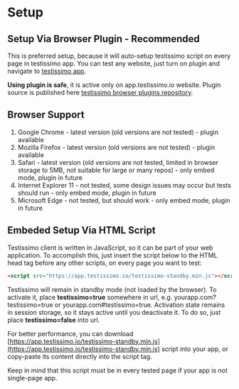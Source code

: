 # Setup

## Setup Via Browser Plugin - Recommended
This is preferred setup, because it will auto-setup testissimo script on every page in testissimo app. You can test any website, just turn on plugin and navigate to <a href="http://app.testissimo.io/http" target="_blank">testissimo app</a>.

**Using plugin is safe**, it is active only on app.testissimo.io website. Plugin source is published here [testissimo browser plugins repository](https://github.com/testissimo/testissimo-browser-plugins).

## Browser Support
1. Google Chrome - latest version (old versions are not tested) - plugin available
2. Mozilla Firefox - latest version (old versions are not tested) - plugin available
3. Safari - latest version (old versions are not tested, limited in browser storage to 5MB, not suitable for large or many repos) - only embed mode, plugin in future
4. Internet Explorer 11 - not tested, some design issues may occur but tests should run - only embed mode, plugin in future
5. Microsoft Edge - not tested, but should work - only embed mode, plugin in future

## Embeded Setup Via HTML Script
Testissimo client is written in JavaScript, so it can be part of your web application. To accomplish this, just insert the script below to the HTML head tag before any other scripts, on every page you want to test:

```html
<script src="https://app.testissimo.io/testissimo-standby.min.js"></script>
```

Testissimo will remain in standby mode (not loaded by the browser). To activate it, place **testissimo=true** somewhere in url, e.g. yourapp.com?testissimo=true or yourapp.com#testissimo=true. 
Activation state remains in session storage, so it stays active until you deactivate it. To do so, just place **testissimo=false** into url.

For better performance, you can download [https://app.testissimo.io/testissimo-standby.min.js](https://app.testissimo.io/testissimo-standby.min.js) script into your app, or copy-paste its content directly into the script tag.

Keep in mind that this script must be in every tested page if your app is not single-page app.
